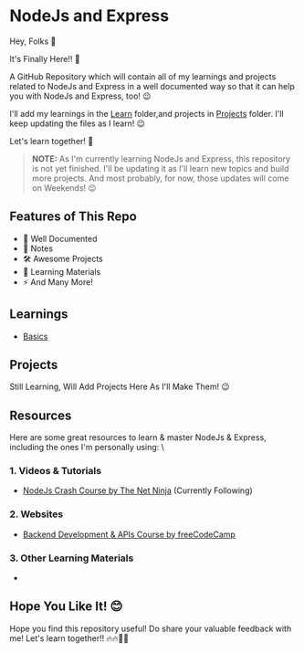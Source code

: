 # NodeJs and Express
Hey, Folks 👋

It's Finally Here!! 🤩

A GitHub Repository which will contain all of my learnings and projects related to NodeJs and Express in a well documented way so that it can help you with NodeJs and Express, too! 😉

I'll add my learnings in the [Learn](/Learn) folder,and projects in [Projects](/Projects) folder. I'll keep updating the files as I learn! :wink:

Let's learn together! :handshake:

> **NOTE:** As I'm currently learning NodeJs and Express, this repository is not yet finished. I'll be updating it as I'll learn new topics and build more projects. And most probably, for now, those updates will come on Weekends! 😉

## Features of This Repo
- 📃 Well Documented
- 📝 Notes
- 🛠️ Awesome Projects
- :blue_book: Learning Materials
- ⚡ And Many More!

## Learnings
- [Basics](/Learn/Basics)

## Projects
Still Learning, Will Add Projects Here As I'll Make Them! 😉

## Resources
Here are some great resources to learn & master NodeJs & Express, including the ones I'm personally using: \
### 1. Videos & Tutorials
   - [NodeJs Crash Course by The Net Ninja](https://youtube.com/playlist?list=PL4cUxeGkcC9jsz4LDYc6kv3ymONOKxwBU) (Currently Following)
### 2. Websites
   - [Backend Development & APIs Course by freeCodeCamp](https://www.freecodecamp.org/learn/back-end-development-and-apis/)
### 3. Other Learning Materials
   -

## Hope You Like It! :blush:
Hope you find this repository useful! Do share your valuable feedback with me! Let's learn together!! :fire::fire::rocket::rocket: